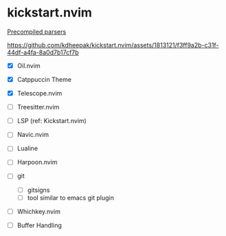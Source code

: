 # kickstart.nvim

[Precompiled parsers](https://github.com/anasrar/nvim-treesitter-parser-bin)

https://github.com/kdheepak/kickstart.nvim/assets/1813121/f3ff9a2b-c31f-44df-a4fa-8a0d7b17cf7b

- [x] Oil.nvim
- [x] Catppuccin Theme
- [x] Telescope.nvim
- [ ] Treesitter.nvim
- [ ] LSP (ref: Kickstart.nvim)
- [ ] Navic.nvim
- [ ] Lualine
- [ ] Harpoon.nvim
- [ ] git
    - [ ] gitsigns
    - [ ] tool similar to emacs git plugin
- [ ] Whichkey.nvim

- [ ] Buffer Handling
